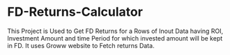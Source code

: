 # FD-Returns-Calculator

This Project is Used to Get FD Returns for a Rows of Inout Data having ROI, Investment Amount and time Period for which invested amount will be kept in FD. It uses Groww website to Fetch returns Data.
